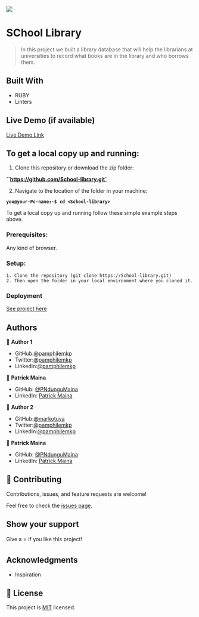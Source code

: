 ![](https://img.shields.io/badge/Microverse-blueviolet)

# SChool Library
> In this project we built a library database that will help the librarians at universities to record what books are in the library and who borrows them. 

## Built With

- RUBY
- Linters

## Live Demo (if available)

[Live Demo Link](https://livedemo.com)
## To get a local copy up and running:

1. Clone this repository or download the zip folder:

**``https://github.com/School-library.git`**

2. Navigate to the location of the folder in your machine:

**``you@your-Pc-name:~$ cd <School-library>``**

To get a local copy up and running follow these simple example steps above.


### Prerequisites: 
Any kind of browser. 

### Setup:
    1. Clone the repository (git clone https://School-library.git)
    2. Then open the folder in your local environment where you cloned it.

### Deployment

[See project here]()

## Authors

👤 **Author 1**

   - GitHub:[@pamphilemkp](https://github.com/pamphilemkp)
   - Twitter:[@pamphilemkp](https://Twitter.com/PamphileMusonda)
   - LinkedIn:[@pamphilemkp](https://www.linkedin.com/in/pamphile-musonda)
   
   👤 **Patrick Maina**

- GitHub: [@PNdunguMaina](https://github.com/PNdunguMaina)
- LinkedIn: [Patrick Maina](https://www.linkedin.com/in/pndungumaina/)

👤 **Author 2**

   - GitHub:[@markotuya](https://github.com/markotuya0)
   - Twitter:[@pamphilemkp](https://Twitter.com/mark__anthonny)
   - LinkedIn:[@pamphilemkp](https://www.linkedin.com/in/mark-anthonny)
 
👤 **Patrick Maina**

- GitHub: [@PNdunguMaina](https://github.com/PNdunguMaina)
- LinkedIn: [Patrick Maina](https://www.linkedin.com/in/pndungumaina/)

## 🤝 Contributing

Contributions, issues, and feature requests are welcome!

Feel free to check the [issues page](https://github.com/Pamphilemkp/School-library/issues).

## Show your support

Give a ⭐️ if you like this project!

## Acknowledgments
- Inspiration

## 📝 License

This project is [MIT](./MIT.md) licensed.
